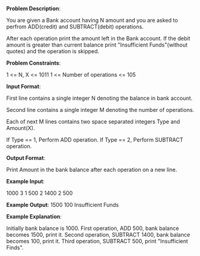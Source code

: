 #

**Problem Description**:

You are given a Bank account having N amount and you are asked to perfrom ADD(credit) and SUBTRACT(debit) operations.

After each operation print the amount left in the Bank account. If the debit amount is greater than current balance print "Insufficient Funds"(without quotes) and the operation is skipped.



**Problem Constraints**:

1 <= N, X <= 1011
1 <= Number of operations <= 105


**Input Format**:

First line contains a single integer N denoting the balance in bank account.

Second line contains a single integer M denoting the number of operations.

Each of next M lines contains two space separated integers Type and Amount(X).

If Type == 1, Perform ADD operation.
If Type == 2, Perform SUBTRACT operation.


**Output Format**:

Print Amount in the bank balance after each operation on a new line.


**Example Input**:

1000
3
1 500
2 1400
2 500


**Example Output**:
1500
100
Insufficient Funds


**Example Explanation**:

Initially bank balance is 1000. 
First operation, ADD 500, bank balance becomes 1500, print it.
Second operation, SUBTRACT 1400, bank balance becomes 100, print it.
Third operation, SUBTRACT 500, print "Insufficient Finds".
